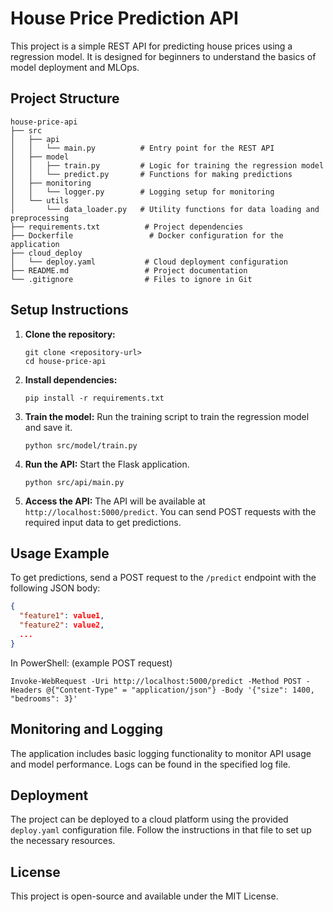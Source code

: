 # House Price Prediction API

This project is a simple REST API for predicting house prices using a regression model. It is designed for beginners to understand the basics of model deployment and MLOps.

## Project Structure

```
house-price-api
├── src
│   ├── api
│   │   └── main.py          # Entry point for the REST API
│   ├── model
│   │   ├── train.py         # Logic for training the regression model
│   │   └── predict.py       # Functions for making predictions
│   ├── monitoring
│   │   └── logger.py        # Logging setup for monitoring
│   └── utils
│       └── data_loader.py   # Utility functions for data loading and preprocessing
├── requirements.txt          # Project dependencies
├── Dockerfile                 # Docker configuration for the application
├── cloud_deploy
│   └── deploy.yaml           # Cloud deployment configuration
├── README.md                 # Project documentation
└── .gitignore                # Files to ignore in Git
```

## Setup Instructions

1. **Clone the repository:**
   ```
   git clone <repository-url>
   cd house-price-api
   ```

2. **Install dependencies:**
   ```
   pip install -r requirements.txt
   ```

3. **Train the model:**
   Run the training script to train the regression model and save it.
   ```
   python src/model/train.py
   ```

4. **Run the API:**
   Start the Flask application.
   ```
   python src/api/main.py
   ```

5. **Access the API:**
   The API will be available at `http://localhost:5000/predict`. You can send POST requests with the required input data to get predictions.

## Usage Example

To get predictions, send a POST request to the `/predict` endpoint with the following JSON body:

```json
{
  "feature1": value1,
  "feature2": value2,
  ...
}
```
In PowerShell: (example POST request)
```
Invoke-WebRequest -Uri http://localhost:5000/predict -Method POST -Headers @{"Content-Type" = "application/json"} -Body '{"size": 1400, "bedrooms": 3}'
```
## Monitoring and Logging

The application includes basic logging functionality to monitor API usage and model performance. Logs can be found in the specified log file.

## Deployment

The project can be deployed to a cloud platform using the provided `deploy.yaml` configuration file. Follow the instructions in that file to set up the necessary resources.

## License

This project is open-source and available under the MIT License.
